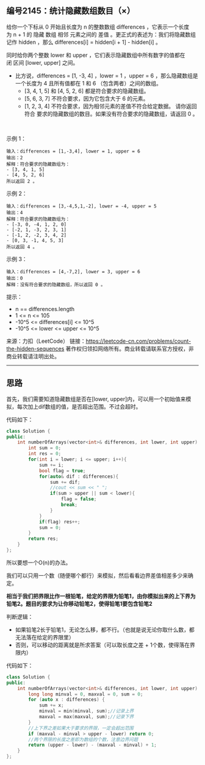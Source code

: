 ## 编号2145：统计隐藏数组数目（×）

给你一个下标从 0 开始且长度为 n 的整数数组 differences ，它表示一个长度为 n + 1 的 隐藏 数组 相邻 元素之间的 差值 。更正式的表述为：我们将隐藏数组记作 hidden ，那么 differences[i] = hidden[i + 1] - hidden[i] 。

同时给你两个整数 lower 和 upper ，它们表示隐藏数组中所有数字的值都在 闭 区间 [lower, upper] 之间。

* 比方说，differences = [1, -3, 4] ，lower = 1 ，upper = 6 ，那么隐藏数组是一个长度为 4 且所有值都在 1 和 6 （包含两者）之间的数组。
    * [3, 4, 1, 5] 和 [4, 5, 2, 6] 都是符合要求的隐藏数组。
    * [5, 6, 3, 7] 不符合要求，因为它包含大于 6 的元素。
    * [1, 2, 3, 4] 不符合要求，因为相邻元素的差值不符合给定数据。
请你返回 符合 要求的隐藏数组的数目。如果没有符合要求的隐藏数组，请返回 0 。

 

示例 1：
```
输入：differences = [1,-3,4], lower = 1, upper = 6
输出：2
解释：符合要求的隐藏数组为：
- [3, 4, 1, 5]
- [4, 5, 2, 6]
所以返回 2 。
```
示例 2：
```
输入：differences = [3,-4,5,1,-2], lower = -4, upper = 5
输出：4
解释：符合要求的隐藏数组为：
- [-3, 0, -4, 1, 2, 0]
- [-2, 1, -3, 2, 3, 1]
- [-1, 2, -2, 3, 4, 2]
- [0, 3, -1, 4, 5, 3]
所以返回 4 。
```
示例 3：
```
输入：differences = [4,-7,2], lower = 3, upper = 6
输出：0
解释：没有符合要求的隐藏数组，所以返回 0 。
```
提示：

* n == differences.length
* 1 <= n <= 105
* -10^5 <= differences[i] <= 10^5
* -10^5 <= lower <= upper <= 10^5

来源：力扣（LeetCode）
链接：https://leetcode-cn.com/problems/count-the-hidden-sequences
著作权归领扣网络所有。商业转载请联系官方授权，非商业转载请注明出处。

---
## 思路

首先，我们需要知道隐藏数组是否在[lower, upper]内，可以用一个初始值来模拟，每次加上dif数组的值，是否超出范围。不过会超时。

代码如下：
```c++
class Solution {
public:
    int numberOfArrays(vector<int>& differences, int lower, int upper) {
        int sum = 0;
        int res = 0;
        for(int i = lower; i <= upper; i++){
            sum += i;
            bool flag = true;
            for(auto& dif : differences){
                sum += dif;
                //cout << sum << " ";
                if(sum > upper || sum < lower){
                    flag = false;
                    break;
                }
            }
            if(flag) res++;
            sum = 0;
        }
        return res;
    }
};
```

所以要想一个O(n)的办法。

我们可以只用一个数（随便哪个都行）来模拟，然后看看边界差值相差多少来确定。

**相当于我们把界限比作一根铅笔，给定的界限为铅笔1，由你模拟出来的上下界为铅笔2。题目的要求为让你移动铅笔2，使得铅笔1要包含铅笔2**

判断逻辑：
* 如果铅笔2长于铅笔1，无论怎么移，都不行。（也就是说无论你取什么数，都无法落在给定的界限里）
* 否则，可以移动的距离就是所求答案（可以取长度之差 + 1个数，使得落在界限内）

代码如下：
```c++
class Solution {
public:
    int numberOfArrays(vector<int>& differences, int lower, int upper) {
        long long minval = 0, maxval = 0, sum = 0;
        for (auto x : differences) {
            sum += x;
            minval = min(minval, sum);//记录上界
            maxval = max(maxval, sum);//记录下界
        }
        //上下界之差如果大于要求的界限，一定会超出范围
        if (maxval - minval > upper - lower) return 0;
        //两个界限的长度之差即为数组的个数，注意边界问题
        return (upper - lower) - (maxval - minval) + 1;
    }
};
```